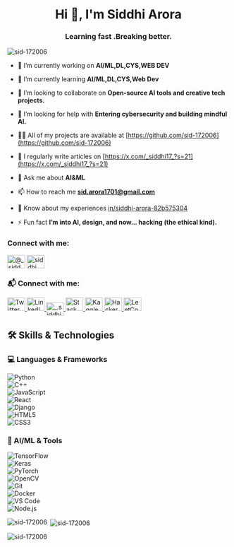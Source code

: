 <h1 align="center">Hi 👋, I'm Siddhi Arora</h1>
<h3 align="center">Learning fast .Breaking better.</h3>

<p align="left"> <img src="https://komarev.com/ghpvc/?username=sid-172006&label=Profile%20views&color=0e75b6&style=flat" alt="sid-172006" /> </p>

- 🔭 I’m currently working on **AI/ML,DL,CYS,WEB DEV**

- 🌱 I’m currently learning **AI/ML,DL,CYS,Web Dev**

- 👯 I’m looking to collaborate on **Open-source AI tools and creative tech projects.**

- 🤝 I’m looking for help with **Entering cybersecurity and building mindful AI.**

- 👨‍💻 All of my projects are available at [https://github.com/sid-172006](https://github.com/sid-172006)

- 📝 I regularly write articles on [https://x.com/_siddhi17_?s=21](https://x.com/_siddhi17_?s=21)

- 💬 Ask me about **AI&ML**

- 📫 How to reach me **sid.arora1701@gmail.com**

- 📄 Know about my experiences [in/siddhi-arora-82b575304](in/siddhi-arora-82b575304)

- ⚡ Fun fact **I’m into AI, design, and now... hacking (the ethical kind).**

<h3 align="left">Connect with me:</h3>
<p align="left">
<img align="center" src="https://raw.githubusercontent.com/rahuldkjain/github-profile-readme-generator/master/src/images/icons/Social/twitter.svg" alt="@_siddhi17_" height="30" width="40" /></a>
<img align="center" src="https://raw.githubusercontent.com/rahuldkjain/github-profile-readme-generator/master/src/images/icons/Social/linked-in-alt.svg" alt="siddhi arora" height="30" width="40" /></a>

</p>
<h3 align="left">📬 Connect with me:</h3>
<p align="left">
  <a href="https://twitter.com/@_siddhi17_" target="blank">
    <img src="https://raw.githubusercontent.com/rahuldkjain/github-profile-readme-generator/master/src/images/icons/Social/twitter.svg" alt="Twitter" height="30" width="40" />
  </a>
  <a href="https://linkedin.com/in/siddhi arora" target="blank">
    <img src="https://raw.githubusercontent.com/rahuldkjain/github-profile-readme-generator/master/src/images/icons/Social/linked-in-alt.svg" alt="LinkedIn" height="30" width="40" />
  </a>
  <a href="https://instagram.com/_.siddhi17._" target="blank">
    <img align="center" src="https://raw.githubusercontent.com/rahuldkjain/github-profile-readme-generator/master/src/images/icons/Social/instagram.svg" alt="_.siddhi17._" height="30" width="40" />
  </a>
  <a href="https://stackoverflow.com/users/palakbhatnagar" target="_blank">
    <img src="https://raw.githubusercontent.com/rahuldkjain/github-profile-readme-generator/master/src/images/icons/Social/stack-overflow.svg" alt="Stack Overflow" height="30" width="40" />
  </a>
  <a href="https://kaggle.com/palakbhatnagar" target="_blank">
    <img src="https://raw.githubusercontent.com/rahuldkjain/github-profile-readme-generator/master/src/images/icons/Social/kaggle.svg" alt="Kaggle" height="30" width="40" />
  </a>
  <a href="https://www.hackerrank.com/0231csml172" target="_blank">
    <img src="https://raw.githubusercontent.com/rahuldkjain/github-profile-readme-generator/master/src/images/icons/Social/hackerrank.svg" alt="HackerRank" height="30" width="40" />
  </a>
  <a href="https://leetcode.com/_siddhi17_" target="_blank">
    <img src="https://raw.githubusercontent.com/rahuldkjain/github-profile-readme-generator/master/src/images/icons/Social/leet-code.svg" alt="LeetCode" height="30" width="40" />
  </a>
</p>
<h2>🛠 Skills & Technologies</h2>

<h3>💻 Languages & Frameworks</h3>
<p>
  <img src="https://img.shields.io/badge/Python-3776AB?style=for-the-badge&logo=python&logoColor=white" alt="Python" /><br>
  <img src="https://img.shields.io/badge/C++-00599C?style=for-the-badge&logo=c%2B%2B&logoColor=white" alt="C++" /><br>
  <img src="https://img.shields.io/badge/JavaScript-F7DF1E?style=for-the-badge&logo=javascript&logoColor=black" alt="JavaScript" /><br>
  <img src="https://img.shields.io/badge/React-20232A?style=for-the-badge&logo=react&logoColor=61DAFB" alt="React" /><br>
  <img src="https://img.shields.io/badge/Django-092E20?style=for-the-badge&logo=django&logoColor=white" alt="Django" /><br>
  <img src="https://img.shields.io/badge/HTML5-E34F26?style=for-the-badge&logo=html5&logoColor=white" alt="HTML5" /><br>
  <img src="https://img.shields.io/badge/CSS3-1572B6?style=for-the-badge&logo=css3&logoColor=white" alt="CSS3" /><br>
</p>

<h3>🤖 AI/ML & Tools</h3>
<p>
  <img src="https://img.shields.io/badge/TensorFlow-FF6F00?style=for-the-badge&logo=tensorflow&logoColor=white" alt="TensorFlow" /><br>
  <img src="https://img.shields.io/badge/Keras-D00000?style=for-the-badge&logo=keras&logoColor=white" alt="Keras" /><br>
  <img src="https://img.shields.io/badge/PyTorch-EE4C2C?style=for-the-badge&logo=pytorch&logoColor=white" alt="PyTorch" /><br>
  <img src="https://img.shields.io/badge/OpenCV-5C3EE8?style=for-the-badge&logo=opencv&logoColor=white" alt="OpenCV" /><br>
  <img src="https://img.shields.io/badge/Git-F05032?style=for-the-badge&logo=git&logoColor=white" alt="Git" /><br>
  <img src="https://img.shields.io/badge/Docker-2496ED?style=for-the-badge&logo=docker&logoColor=white" alt="Docker" /><br>
  <img src="https://img.shields.io/badge/VS%20Code-007ACC?style=for-the-badge&logo=visual-studio-code&logoColor=white" alt="VS Code" /><br>
  <img src="https://img.shields.io/badge/Node.js-339933?style=for-the-badge&logo=node.js&logoColor=white" alt="Node.js" /><br>
</p>


<p><img align="left" src="https://github-readme-stats.vercel.app/api/top-langs?username=sid-172006&show_icons=true&locale=en&layout=compact" alt="sid-172006" /></p>

<p>&nbsp;<img align="center" src="https://github-readme-stats.vercel.app/api?username=sid-172006&show_icons=true&locale=en" alt="sid-172006" /></p>

<p><img align="center" src="https://github-readme-streak-stats.herokuapp.com/?user=sid-172006&" alt="sid-172006" /></p>
